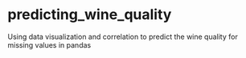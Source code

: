 # predicting_wine_quality
Using data visualization and correlation to predict the wine quality for missing values in pandas
